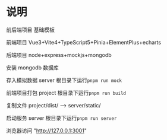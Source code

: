# 说明

前后端项目 基础模板

前端项目 Vue3+Vite4+TypeScript5+Pinia+ElementPlus+echarts

后端项目 node+express+mockjs+mongodb

安装 mongodb 数据库

存入模拟数据 server 根目录下运行`pnpm run mock`

前端项目打包 project 根目录下运行`pnpm run build`

复制文件 project/dist/ --> server/static/

启动服务 server 根目录下运行`pnpm run server`

浏览器访问 "http://127.0.0.1:3001"
